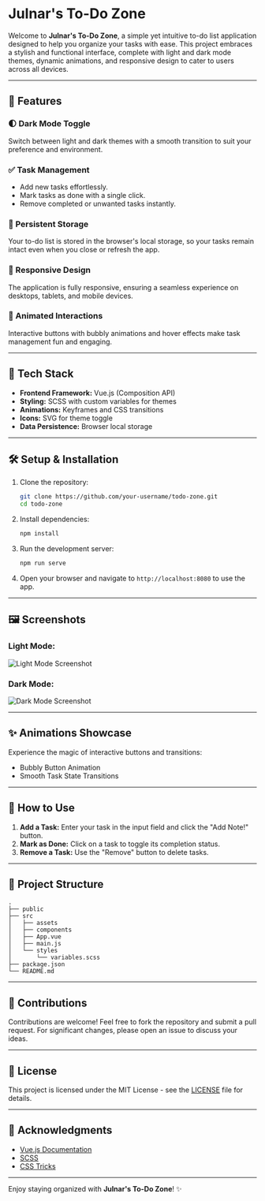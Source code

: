 # Julnar's To-Do Zone

Welcome to **Julnar's To-Do Zone**, a simple yet intuitive to-do list application designed to help you organize your tasks with ease. This project embraces a stylish and functional interface, complete with light and dark mode themes, dynamic animations, and responsive design to cater to users across all devices.

---

## 🌟 Features

### 🌓 Dark Mode Toggle
Switch between light and dark themes with a smooth transition to suit your preference and environment.

### ✅ Task Management
- Add new tasks effortlessly.
- Mark tasks as done with a single click.
- Remove completed or unwanted tasks instantly.

### 🔄 Persistent Storage
Your to-do list is stored in the browser's local storage, so your tasks remain intact even when you close or refresh the app.

### 📱 Responsive Design
The application is fully responsive, ensuring a seamless experience on desktops, tablets, and mobile devices.

### 🎉 Animated Interactions
Interactive buttons with bubbly animations and hover effects make task management fun and engaging.

---

## 🚀 Tech Stack

- **Frontend Framework:** Vue.js (Composition API)
- **Styling:** SCSS with custom variables for themes
- **Animations:** Keyframes and CSS transitions
- **Icons:** SVG for theme toggle
- **Data Persistence:** Browser local storage

---

## 🛠️ Setup & Installation

1. Clone the repository:
   ```bash
   git clone https://github.com/your-username/todo-zone.git
   cd todo-zone
   ```

2. Install dependencies:
   ```bash
   npm install
   ```

3. Run the development server:
   ```bash
   npm run serve
   ```

4. Open your browser and navigate to `http://localhost:8080` to use the app.

---

## 🖼️ Screenshots

### Light Mode:
![Light Mode Screenshot](link-to-light-mode-screenshot)

### Dark Mode:
![Dark Mode Screenshot](link-to-dark-mode-screenshot)

---

## ✨ Animations Showcase
Experience the magic of interactive buttons and transitions:
- Bubbly Button Animation
- Smooth Task State Transitions

---

## 🎯 How to Use

1. **Add a Task:** Enter your task in the input field and click the "Add Note!" button.
2. **Mark as Done:** Click on a task to toggle its completion status.
3. **Remove a Task:** Use the "Remove" button to delete tasks.

---

## 📂 Project Structure

```
.
├── public
├── src
│   ├── assets
│   ├── components
│   ├── App.vue
│   ├── main.js
│   └── styles
│       └── variables.scss
├── package.json
└── README.md
```

---

## 🙌 Contributions

Contributions are welcome! Feel free to fork the repository and submit a pull request. For significant changes, please open an issue to discuss your ideas.

---

## 📜 License

This project is licensed under the MIT License - see the [LICENSE](LICENSE) file for details.

---

## 📝 Acknowledgments

- [Vue.js Documentation](https://vuejs.org/)
- [SCSS](https://sass-lang.com/)
- [CSS Tricks](https://css-tricks.com/)

---

Enjoy staying organized with **Julnar's To-Do Zone**! ✨

